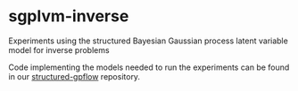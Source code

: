 # sgplvm-inverse
Experiments using the structured Bayesian Gaussian process latent variable model for inverse problems

Code implementing the models needed to run the experiments can be found in our [structured-gpflow](https://github.com/cics-nd/structured-gpflow) repository.
